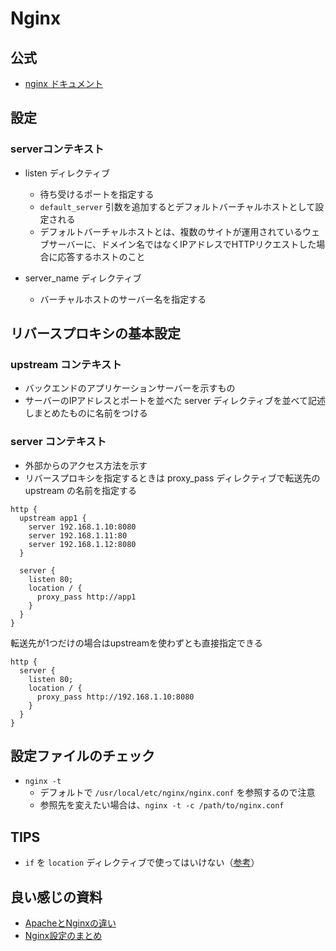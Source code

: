 # Nginx
## 公式
- [nginx ドキュメント](http://mogile.web.fc2.com/nginx/)

## 設定
### serverコンテキスト
- listen ディレクティブ
  - 待ち受けるポートを指定する
  - `default_server` 引数を追加するとデフォルトバーチャルホストとして設定される
  - デフォルトバーチャルホストとは、複数のサイトが運用されているウェブサーバーに、ドメイン名ではなくIPアドレスでHTTPリクエストした場合に応答するホストのこと

- server_name ディレクティブ
  - バーチャルホストのサーバー名を指定する

## リバースプロキシの基本設定
### upstream コンテキスト
- バックエンドのアプリケーションサーバーを示すもの
- サーバーのIPアドレスとポートを並べた server ディレクティブを並べて記述しまとめたものに名前をつける
### server コンテキスト
- 外部からのアクセス方法を示す
- リバースプロキシを指定するときは proxy_pass ディレクティブで転送先の upstream の名前を指定する

```
http {
  upstream app1 {
    server 192.168.1.10:8080
    server 192.168.1.11:80
    server 192.168.1.12:8080
  }

  server {
    listen 80;
    location / {
      proxy_pass http://app1
    }
  }
}
```

転送先が1つだけの場合はupstreamを使わずとも直接指定できる

```
http {
  server {
    listen 80;
    location / {
      proxy_pass http://192.168.1.10:8080
    }
  }
}
```

## 設定ファイルのチェック
- `nginx -t`
  - デフォルトで `/usr/local/etc/nginx/nginx.conf` を参照するので注意
  - 参照先を変えたい場合は、`nginx -t -c /path/to/nginx.conf`

## TIPS
- `if` を `location` ディレクティブで使ってはいけない（[参考](https://www.deep-rain.com/programming/infrastructure/953#i-4)）
## 良い感じの資料
- [ApacheとNginxの違い](https://openstandia.jp/pdf/140228_osc_seminar_ssof8.pdf)
- [Nginx設定のまとめ](https://qiita.com/townsoft/items/3e2d410bbe65a364b603#sendfile)
